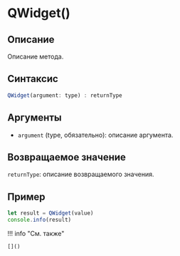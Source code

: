 # QWidget()

## Описание
Описание метода.

## Синтаксис
```javascript
QWidget(argument: type) : returnType
```

## Аргументы
- `argument` (type, обязательно): описание аргумента.

## Возвращаемое значение
`returnType`: описание возвращаемого значения.

## Пример
```javascript linenums="1"
let result = QWidget(value)
console.info(result)
```

!!! info "См. также"

    []()

